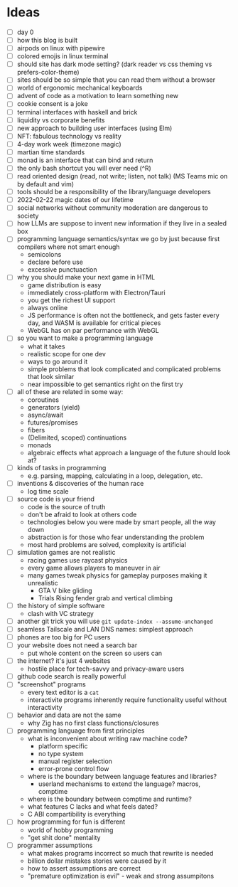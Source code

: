 # Ideas

- [ ] day 0
- [ ] how this blog is built
- [ ] airpods on linux with pipewire
- [ ] colored emojis in linux terminal
- [ ] should site has dark mode setting? (dark reader vs css theming vs prefers-color-theme)
- [ ] sites should be so simple that you can read them without a browser
- [ ] world of ergonomic mechanical keyboards
- [ ] advent of code as a motivation to learn something new
- [ ] cookie consent is a joke
- [ ] terminal interfaces with haskell and brick
- [ ] liquidity vs corporate benefits
- [ ] new approach to building user interfaces (using Elm)
- [ ] NFT: fabulous technology vs reality
- [ ] 4-day work week (timezone magic)
- [ ] martian time standards
- [ ] monad is an interface that can bind and return
- [ ] the only bash shortcut you will ever need (^R)
- [ ] read oriented design (read, not write; listen, not talk) (MS Teams mic on by default and vim)
- [ ] tools should be a responsibility of the library/language developers
- [ ] 2022-02-22 magic dates of our lifetime
- [ ] social networks without community moderation are dangerous to society
- [ ] how LLMs are suppose to invent new information if they live in a sealed box
- [ ] programming language semantics/syntax we go by just because first compilers where not smart enough
  - semicolons
  - declare before use
  - excessive punctuaction
- [ ] why you should make your next game in HTML
  - game distribution is easy
  - immediately cross-platform with Electron/Tauri
  - you get the richest UI support
  - always online
  - JS performance is often not the bottleneck, and gets faster every day, and WASM is available for critical pieces
  - WebGL has on par performance with WebGL
- [ ] so you want to make a programming language
  - what it takes
  - realistic scope for one dev
  - ways to go around it
  - simple problems that look complicated and complicated problems that look similar
  - near impossible to get semantics right on the first try
- [ ] all of these are related in some way:
  - coroutines
  - generators (yield)
  - async/await
  - futures/promises
  - fibers
  - (Delimited, scoped) continuations
  - monads
  - algebraic effects
  what approach a language of the future should look at?
- [ ] kinds of tasks in programming
  - e.g. parsing, mapping, calculating in a loop, delegation, etc.
- [ ] inventions & discoveries of the human race
  - log time scale
- [ ] source code is your friend
  - code is the source of truth
  - don't be afraid to look at others code
  - technologies below you were made by smart people, all the way down
  - abstraction is for those who fear understanding the problem
  - most hard problems are solved, complexity is artificial
- [ ] simulation games are not realistic
  - racing games use raycast physics
  - every game allows players to maneuver in air
  - many games tweak physics for gameplay purposes making it unrealistic
    - GTA V bike gliding
    - Trials Rising fender grab and vertical climbing
- [ ] the history of simple software
    - clash with VC strategy
- [ ] another git trick you will use `git update-index --assume-unchanged`
- [ ] seamless Tailscale and LAN DNS names: simplest approach
- [ ] phones are too big for PC users
- [ ] your website does not need a search bar
    - put whole content on the screen so users can <c-f>
- [ ] the internet? it's just 4 websites
    - hostile place for tech-savvy and privacy-aware users
- [ ] github code search is really powerful
- [ ] "screenshot" programs
    - every text editor is a `cat`
    - interactivite programs inherently require functionality useful without interactivity
- [ ] behavior and data are not the same
    - why Zig has no first class functions/closures
- [ ] programming language from first principles
    - what is inconvenient about writing raw machine code?
        * platform specific
        * no type system
        * manual register selection
        * error-prone control flow
    - where is the boundary between language features and libraries?
        * userland mechanisms to extend the language? macros, comptime
    - where is the boundary between comptime and runtime?
    - what features C lacks and what feels dated?
    - C ABI compartibility is everything
- [ ] how programming for fun is different
    - world of hobby programming
    - "get shit done" mentality
- [ ] programmer assumptions
    - what makes programs incorrect so much that rewrite is needed
    - billion dollar mistakes stories were caused by it
    - how to assert assumptions are correct
    - "premature optimization is evil" - weak and strong assumpitons
